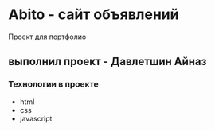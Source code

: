 # Abito - сайт объявлений
Проект для портфолио

## выполнил проект - Давлетшин Айназ

### Технологии в проекте
- html
- css
- javascript

